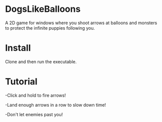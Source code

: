 # DogsLikeBalloons

A 2D game for windows where you shoot arrows at balloons and monsters to protect the infinite puppies following you.

# Install
Clone and then run the executable.

# Tutorial

-Click and hold to fire arrows!

-Land enough arrows in a row to slow down time!

-Don't let enemies past you!
